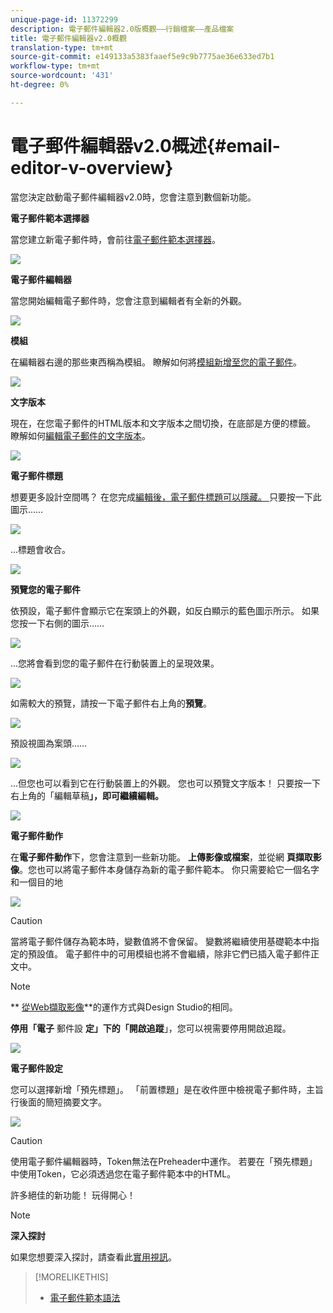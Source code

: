 ```yaml
---
unique-page-id: 11372299
description: 電子郵件編輯器2.0版概觀——行銷檔案——產品檔案
title: 電子郵件編輯器v2.0概觀
translation-type: tm+mt
source-git-commit: e149133a5383faaef5e9c9b7775ae36e633ed7b1
workflow-type: tm+mt
source-wordcount: '431'
ht-degree: 0%

---
```



# 電子郵件編輯器v2.0概述{#email-editor-v-overview}

當您決定啟動電子郵件編輯器v2.0時，您會注意到數個新功能。

**電子郵件範本選擇器**

當您建立新電子郵件時，會前往[電子郵件範本選擇器](email-template-picker-overview.md)。

![](assets/starter-templates-1.png)

**電子郵件編輯器**

當您開始編輯電子郵件時，您會注意到編輯者有全新的外觀。

![](assets/two-4.png)

**模組**

在編輯器右邊的那些東西稱為模組。 瞭解如何將[模組新增至您的電子郵件](add-modules-to-your-email.md)。

![](assets/three-4.png)

**文字版本**

現在，在您電子郵件的HTML版本和文字版本之間切換，在底部是方便的標籤。 瞭解如何[編輯電子郵件的文字版本](../../../../product-docs/email-marketing/general/creating-an-email/edit-the-text-version-of-an-email.md)。

![](assets/four-3.png)

**電子郵件標題**

想要更多設計空間嗎？ 在您完成[編輯後，電子郵件標題可以隱藏。 ](../../../../product-docs/email-marketing/general/creating-an-email/edit-your-email-header.md)只要按一下此圖示……

![](assets/five-4.png)

...標題會收合。

![](assets/six-3.png)

**預覽您的電子郵件**

依預設，電子郵件會顯示它在案頭上的外觀，如反白顯示的藍色圖示所示。 如果您按一下右側的圖示……

![](assets/seven-3.png)

...您將會看到您的電子郵件在行動裝置上的呈現效果。

![](assets/eight-3.png)

如需較大的預覽，請按一下電子郵件右上角的&#x200B;**預覽**。

![](assets/preview1.png)

預設視圖為案頭……

![](assets/preview2.png)

...但您也可以看到它在行動裝置上的外觀。 您也可以預覽文字版本！ 只要按一下右上角的「編輯草稿&#x200B;**」，即可繼續編輯。**

[![](assets/preview3.png)](../../../../product-docs/demand-generation/images-and-files/grab-the-images-from-a-web-page.md)

**電子郵件動作**

在&#x200B;**電子郵件動作**&#x200B;下，您會注意到一些新功能。 **上傳影像或檔案**，並從網 **頁擷取影像**。您也可以將電子郵件本身儲存為新的電子郵件範本。 你只需要給它一個名字和一個目的地

![](assets/nine-3.png)

>[!CAUTION]
>
>當將電子郵件儲存為範本時，變數值將不會保留。 變數將繼續使用基礎範本中指定的預設值。 電子郵件中的可用模組也將不會繼續，除非它們已插入電子郵件正文中。

>[!NOTE]
>
>** [從Web擷取影像](../../../../product-docs/demand-generation/images-and-files/grab-the-images-from-a-web-page.md)**的運作方式與Design Studio的相同。

**停用「電子** 郵件設 **定」下的「開啟追蹤**」，您可以視需要停用開啟追蹤。

![](assets/thirteen-1.png)

**電子郵件設定**

您可以選擇新增「預先標題」。 「前置標題」是在收件匣中檢視電子郵件時，主旨行後面的簡短摘要文字。

![](assets/edit-settings-preheader-2.png)

>[!CAUTION]
>
>使用電子郵件編輯器時，Token無法在Preheader中運作。 若要在「預先標題」中使用Token，它必須透過您在電子郵件範本中的HTML。

許多絕佳的新功能！ 玩得開心！

>[!NOTE]
>
>**深入探討**
>
>如果您想要深入探討，請查看此[實用視訊](https://nation.marketo.com/videos/1463)。

>[!MORELIKETHIS]
>
>* [電子郵件範本語法](email-template-syntax.md)

>




